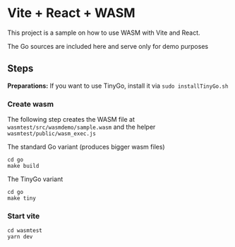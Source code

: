 # Vite + React + WASM

This project is a sample on how to use WASM with Vite and React.

The Go sources are included here and serve only for demo purposes

## Steps

**Preparations:** If you want to use TinyGo, install it via `sudo installTinyGo.sh`

### Create wasm

The following step creates the WASM file at `wasmtest/src/wasmdemo/sample.wasm` and the helper `wasmtest/public/wasm_exec.js`

The standard Go variant (produces bigger wasm files)

```console
cd go
make build
```

The TinyGo variant

```console
cd go
make tiny
```

### Start vite

```console
cd wasmtest
yarn dev
```
